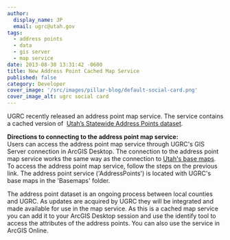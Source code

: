 ```yaml
---
author:
  display_name: JP
  email: ugrc@utah.gov
tags:
  - address points
  - data
  - gis server
  - map service
date: 2013-08-30 13:31:42 -0600
title: New Address Point Cached Map Service
published: false
category: Developer
cover_image: '/src/images/pillar-blog/default-social-card.png'
cover_image_alt: ugrc social card
---
```


<p><img alt="" src="/images/404.png" class='inline-text-right' />UGRC recently released an address point map service. The service contains a cached version of &nbsp;<a href="/blog/2013-06-28-utah-gis-framework-data-for-800-please-alex">Utah&rsquo;s Statewide Address Points dataset</a>. </p>
<p><strong>Directions to connecting to the address point map service: </strong><br />
Users can access the address point map service through UGRC's GIS Server connection in ArcGIS Desktop. The connection to the address point map service works the same way as the connection to <a href="/products/discover">Utah's base maps</a>. To access the address point map service, follow the steps on the previous link. The address point service ('AddressPoints') is located with UGRC's base maps in the 'Basemaps' folder.</p>
<p>The address point dataset is an ongoing process between local counties and UGRC. As updates are acquired by UGRC they will be integrated and made available for use in the map service. As this is a cached map service you can add it to your ArcGIS Desktop session and use the identify tool to access the attributes of the address points.  You can also use the service in ArcGIS Online.</p>

